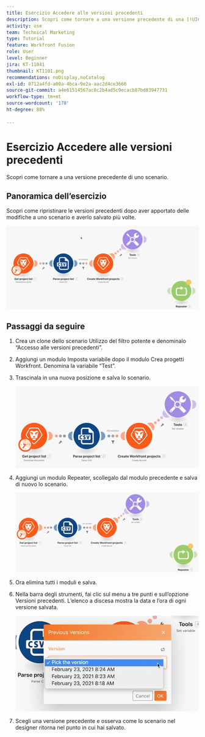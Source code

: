 ```yaml
---
title: Esercizio Accedere alle versioni precedenti
description: Scopri come tornare a una versione precedente di una [!UICONTROL Fusion] scenario.
activity: use
team: Technical Marketing
type: Tutorial
feature: Workfront Fusion
role: User
level: Beginner
jira: KT-11041
thumbnail: KT1101.png
recommendations: noDisplay,noCatalog
exl-id: 8712a4fd-a00a-4bca-9e2a-aac2d4ce3666
source-git-commit: a4e61514567ac8c2b4ad5c9ecacb87bd83947731
workflow-type: tm+mt
source-wordcount: '178'
ht-degree: 88%

---
```


# Esercizio Accedere alle versioni precedenti

Scopri come tornare a una versione precedente di uno scenario.

## Panoramica dell’esercizio

Scopri come ripristinare le versioni precedenti dopo aver apportato delle modifiche a uno scenario e averlo salvato più volte.

![Accesso alle versioni precedenti di Immagine 1](../12-exercises/assets/accessing-previous-versions-walkthrough-1.png)

## Passaggi da seguire

1. Crea un clone dello scenario Utilizzo del filtro potente e denominalo “Accesso alle versioni precedenti”.
1. Aggiungi un modulo Imposta variabile dopo il modulo Crea progetti Workfront. Denomina la variabile “Test”.
1. Trascinala in una nuova posizione e salva lo scenario.

   ![Accesso alle versioni precedenti Immagine 2](../12-exercises/assets/accessing-previous-versions-walkthrough-2.png)

1. Aggiungi un modulo Repeater, scollegalo dal modulo precedente e salva di nuovo lo scenario.

   ![Accesso alle versioni precedenti Immagine 3](../12-exercises/assets/accessing-previous-versions-walkthrough-3.png)

1. Ora elimina tutti i moduli e salva.
1. Nella barra degli strumenti, fai clic sul menu a tre punti e sull’opzione Versioni precedenti. L’elenco a discesa mostra la data e l’ora di ogni versione salvata.

   ![Accesso alle versioni precedenti Immagine 4](../12-exercises/assets/accessing-previous-versions-walkthrough-4.png)

1. Scegli una versione precedente e osserva come lo scenario nel designer ritorna nel punto in cui hai salvato.

